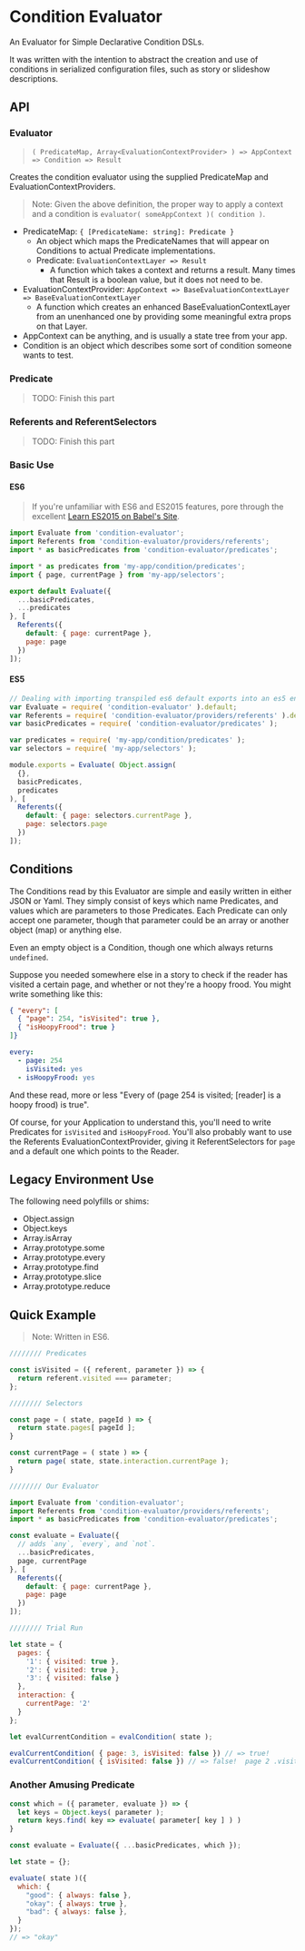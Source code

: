 Condition Evaluator
===================

An Evaluator for Simple Declarative Condition DSLs.

It was written with the intention to abstract the creation and use of conditions in serialized configuration files, such as story or slideshow descriptions.



API
-----

### Evaluator

> `( PredicateMap, Array<EvaluationContextProvider> ) => AppContext => Condition => Result`

Creates the condition evaluator using the supplied PredicateMap and EvaluationContextProviders.

> Note: Given the above definition, the proper way to apply a context and a condition is `evaluator( someAppContext )( condition )`.

- PredicateMap: `{ [PredicateName: string]: Predicate }`
  - An object which maps the PredicateNames that will appear on Conditions to actual Predicate implementations.
  - Predicate: `EvaluationContextLayer => Result`
    - A function which takes a context and returns a result.  Many times that Result is a boolean value, but it does not need to be.
- EvaluationContextProvider: `AppContext => BaseEvaluationContextLayer => BaseEvaluationContextLayer`
  - A function which creates an enhanced BaseEvaluationContextLayer from an unenhanced one by providing some meaningful extra props on that Layer.
- AppContext can be anything, and is usually a state tree from your app.
- Condition is an object which describes some sort of condition someone wants to test.


### Predicate

> TODO: Finish this part


### Referents and ReferentSelectors

> TODO: Finish this part


### Basic Use

#### ES6

> If you're unfamiliar with ES6 and ES2015 features, pore through the excellent [Learn ES2015 on Babel's Site](https://babeljs.io/docs/learn-es2015/).

```js
import Evaluate from 'condition-evaluator';
import Referents from 'condition-evaluator/providers/referents';
import * as basicPredicates from 'condition-evaluator/predicates';

import * as predicates from 'my-app/condition/predicates';
import { page, currentPage } from 'my-app/selectors';

export default Evaluate({
  ...basicPredicates,
  ...predicates
}, [
  Referents({
    default: { page: currentPage },
    page: page
  })
]);
```

#### ES5

```js
// Dealing with importing transpiled es6 default exports into an es5 environment.
var Evaluate = require( 'condition-evaluator' ).default;
var Referents = require( 'condition-evaluator/providers/referents' ).default;
var basicPredicates = require( 'condition-evaluator/predicates' );

var predicates = require( 'my-app/condition/predicates' );
var selectors = require( 'my-app/selectors' );

module.exports = Evaluate( Object.assign(
  {},
  basicPredicates,
  predicates
), [
  Referents({
    default: { page: selectors.currentPage },
    page: selectors.page
  })
]);
```


Conditions
----------

The Conditions read by this Evaluator are simple and easily written in either JSON or Yaml.  They simply consist of keys which name Predicates, and values which are parameters to those Predicates.  Each Predicate can only accept one parameter, though that parameter could be an array or another object (map) or anything else.

Even an empty object is a Condition, though one which always returns `undefined`.

Suppose you needed somewhere else in a story to check if the reader has visited a certain page, and whether or not they're a hoopy frood.  You might write something like this:

```json
{ "every": [
  { "page": 254, "isVisited": true },
  { "isHoopyFrood": true }
]}
```

```yaml
every:
  - page: 254
    isVisited: yes
  - isHoopyFrood: yes
```

And these read, more or less "Every of (page 254 is visited; [reader] is a hoopy frood) is true".

Of course, for your Application to understand this, you'll need to write Predicates for `isVisited` and `isHoopyFrood`.  You'll also probably want to use the Referents EvaluationContextProvider, giving it ReferentSelectors for `page` and a default one which points to the Reader.



Legacy Environment Use
----------------------

The following need polyfills or shims:
- Object.assign
- Object.keys
- Array.isArray
- Array.prototype.some
- Array.prototype.every
- Array.prototype.find
- Array.prototype.slice
- Array.prototype.reduce



Quick Example
-------------

> Note: Written in ES6.

```js
//////// Predicates

const isVisited = ({ referent, parameter }) => {
  return referent.visited === parameter;
};

//////// Selectors

const page = ( state, pageId ) => {
  return state.pages[ pageId ];
}

const currentPage = ( state ) => {
  return page( state, state.interaction.currentPage );
}

//////// Our Evaluator

import Evaluate from 'condition-evaluator';
import Referents from 'condition-evaluator/providers/referents';
import * as basicPredicates from 'condition-evaluator/predicates';

const evaluate = Evaluate({
  // adds `any`, `every`, and `not`.
  ...basicPredicates,
  page, currentPage
}, [
  Referents({
    default: { page: currentPage },
    page: page
  })
]);

//////// Trial Run

let state = {
  pages: {
    '1': { visited: true },
    '2': { visited: true },
    '3': { visited: false }
  },
  interaction: {
    currentPage: '2'
  }
};

let evalCurrentCondition = evalCondition( state );

evalCurrentCondition( { page: 3, isVisited: false }) // => true!
evalCurrentCondition( { isVisited: false }) // => false!  page 2 .visited === true.
```

### Another Amusing Predicate

```js
const which = ({ parameter, evaluate }) => {
  let keys = Object.keys( parameter );
  return keys.find( key => evaluate( parameter[ key ] ) )
}

const evaluate = Evaluate({ ...basicPredicates, which });

let state = {};

evaluate( state )({
  which: {
    "good": { always: false },
    "okay": { always: true },
    "bad": { always: false },
  }
});
// => "okay"
```
